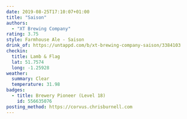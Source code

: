 ```yaml
---
date: 2019-08-25T17:10:07+01:00
title: "Saison"
authors:
  - "XT Brewing Company"
rating: 3.75
style: Farmhouse Ale - Saison
drink_of: https://untappd.com/b/xt-brewing-company-saison/3384103
checkin:
  title: Lamb & Flag
  lat: 51.7574
  long: -1.25928
weather:
  summary: Clear
  temperature: 31.98
badges:
  - title: Brewery Pioneer (Level 18)
    id: 556635076
posting_method: https://corvus.chrisburnell.com
---
```

